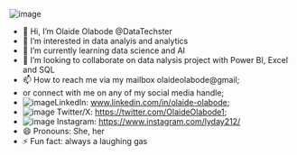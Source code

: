 




![image](https://github.com/DataTechster/DataTechster/assets/136507704/d4d59e2c-8c92-42c2-89a1-0d8f9ff8450d)







- 👋 Hi, I’m Olaide Olabode @DataTechster
- 👀 I’m interested in data analyis and analytics
- 🌱 I’m currently learning data science and AI
- 💞️ I’m looking to collaborate on data nalysis project with Power BI, Excel and SQL
- 📫 How to reach me via my mailbox olaideolabode@gmail;
- or connect with me on any of my social media handle;
- ![image](https://github.com/DataTechster/DataTechster/assets/136507704/d67f9e36-5e2d-49b4-a349-396fbf74ec51)LinkedIn: www.linkedin.com/in/olaide-olabode;
- ![image](https://github.com/DataTechster/DataTechster/assets/136507704/44ea73cb-887c-4f62-a734-e44fc1083c6c) Twitter/X: https://twitter.com/OlaideOlabode1;
- ![image](https://github.com/DataTechster/DataTechster/assets/136507704/227c153d-d8b7-4139-a658-a16105e2e99c) Instagram: https://www.instagram.com/lyday212/
- 😄 Pronouns: She, her
- ⚡ Fun fact: always a laughing gas

<!---
DataTechster/DataTechster is a ✨ special ✨ repository because its `README.md` (this file) appears on your GitHub profile.
You can click the Preview link to take a look at your changes.
--->
